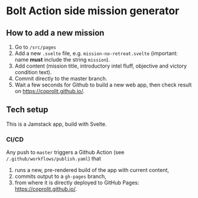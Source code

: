 # Bolt Action side mission generator

## How to add a new mission

1. Go to `/src/pages`
2. Add a new `.svelte` file, e.g. `mission-no-retreat.svelte` (important: name **must** include the string `mission`).
3. Add content (mission title, introductory intel fluff, objective and victory condition text).
4. Commit directly to the master branch.
5. Wait a few seconds for Github to build a new web app, then check result on https://coprolit.github.io/. 

## Tech setup

This is a Jamstack app, build with Svelte.

### CI/CD
Any push to `master` triggers a Github Action (see `/.github/workflows/publish.yaml`) that
1. runs a new, pre-rendered build of the app with current content,
2. commits output to a `gh-pages` branch,
3. from where it is directly deployed to GitHub Pages: https://coprolit.github.io/.
